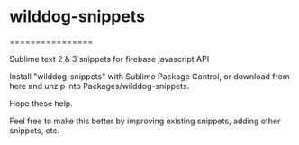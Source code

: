 # wilddog-snippets
================

Sublime text 2 & 3 snippets for firebase javascript API

Install "wilddog-snippets" with Sublime Package Control, or download from here and unzip into Packages/wilddog-snippets.

Hope these help.

Feel free to make this better by improving existing snippets, adding other snippets, etc.